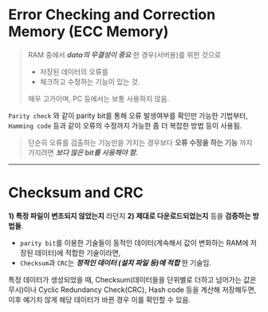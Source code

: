 # Error Checking and Correction Memory (ECC Memory)

> RAM 중에서 ***data의 무결성이 중요*** 한 경우(서버용)를 위한 것으로
>   
> * 저장된 데이터의 오류를 
> * 체크하고 수정하는 기능이 있는 것.
>
> 매우 고가이며, PC 등에서는 보통 사용하지 않음.

`Parity check` 와 같이 parity bit를 통해 오류 발생여부를 확인만 가능한 기법부터, `Hamming code` 등과 같이 오류의 수정까지 가능한 좀 더 복잡한 방법 등이 사용됨.

> 단순히 오류를 검출하는 기능만을 가지는 경우보다 **오류 수정을 하는 기능** 까지 가지려면 ***보다 많은 bit를 사용해야 함.***

---

# Checksum and CRC

**1) 특정 파일이 변조되지 않았는지** 라던지 **2) 제대로 다운로드되었는지** 등을 **검증하는 방법들**.

* `parity bit`를 이용한 기술들이 동적인 데이터(계속해서 값이 변화하는 RAM에 저장된 데이터)에 적합한 기술이라면, 
* `Checksum`과 `CRC`는 ***정적인 데이터 (설치 파일 등)에 적합*** 한 기술임.

특정 데이터가 생성되었을 때, Checksum(데이터들을 단위별로 더하고 넘어가는 값은 무시)이나 Cyclic Redundancy Check(CRC), Hash code 등을 계산해 저장해두면, 이후 예기치 않게 해당 데이터가 바뀐 경우 이를 확인할 수 있음.
